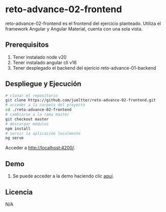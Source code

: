 # reto-advance-02-frontend

reto-advance-02-frontend es el frontend del ejercicio planteado. Utiliza el framework Angular y Angular Material, cuenta con una sola vista.

## Prerequisitos
1. Tener instalado node v20
2. Tener instalado angular cli v16
3. Tener desplegado el backend del ejericio reto-advance-01-backend

## Despliegue y Ejecución

```bash
# clonar el repositorio
git clone https://github.com/jueltter/reto-advance-02-frontend.git
# acceder a la carpeta del proyecto
cd ./reto-advance-02-frontend
# cambiarse a la rama master
git checkout master
# descargar módulos
npm install
# servir la aplicación localmente
ng serve

```
Acceder a [http://localhost:4200/](http://localhost:4200/).

## Demo

1. Se puede acceder a la demo haciendo clic [aquí](https://reto-advance-02-frontend.vercel.app/).

## Licencia

N/A
